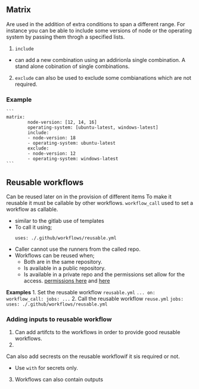 ## Matrix
Are used in the addition of extra conditions to span a different range. For instance you can be able to include some versions of node or the operating system by passing them throgh a specified lists.
1. `include`
- can add a new combination using an addirionla single combination. A stand alone cobination of single combinations.
2. `exclude` can also be used to exclude some combianations which are not required.
### Example
    ```
    matrix:
            node-version: [12, 14, 16]
            operating-system: [ubuntu-latest, windows-latest]
            include:
            - node-version: 18
            - operating-system: ubuntu-latest
            exclude:
            - node-version: 12
            - operating-system: windows-latest
    ```


## Reusable workflows
Can be reused later on in the provision of different items
To make it reusable it must be callable by other workflows.
`workflow_call` used to set a workflow as callable. 
- similar to the gitlab use of templates
- To call it using;
    ```
    uses: ./.github/workflows/reusable.yml
    ```
- Caller cannot use the runners from the called repo.
- Workflows can be reused when;
    - Both are in the same repository.
    - Is available in a public repository.
    - Is available in a private repo and the permissions set allow for the access. [permissions here](https://docs.github.com/en/actions/creating-actions/sharing-actions-and-workflows-with-your-organization) and [here](https://docs.github.com/en/actions/creating-actions/sharing-actions-and-workflows-from-your-private-repository)

**Examples**
    1. Set the reusable workflow
    `reusable.yml`
    ```
    ...
    on: workflow_call:
    jobs:
    ...
    ```
    2. Call the reusable workflow
    `reuse.yml`
    ```
    jobs:
    uses: ./.github/workflows/reusable.yml
    ``` 
### Adding inputs to reusable workflow
1. Can add artifcts to the workflows in order to provide good reusable workflows.
2. 
Can also add secrests on the reusable workflowif it sis required or  not. 
- Use `with` for secrets only.
3. Workflows can also contain outputs 
